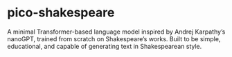 # pico-shakespeare
A minimal Transformer-based language model inspired by Andrej Karpathy’s nanoGPT, trained from scratch on Shakespeare’s works. Built to be simple, educational, and capable of generating text in Shakespearean style.
